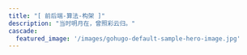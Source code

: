 ```yaml
---
title: "[ 前后端-算法-构架 ]"
description: "当时明月在，曾照彩云归。"
cascade:
  featured_image: '/images/gohugo-default-sample-hero-image.jpg'
---
```

